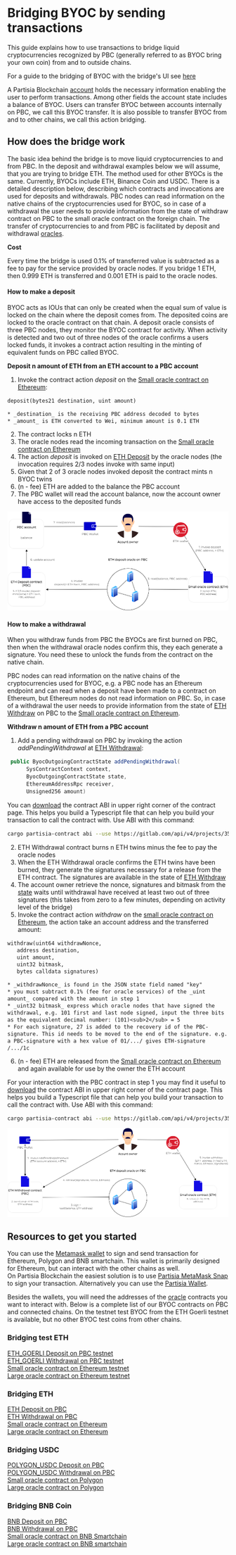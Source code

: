 # Bridging BYOC by sending transactions



This guide explains how to use transactions to bridge liquid cryptocurrencies recognized by PBC (generally referred to as BYOC bring your own coin) from and to outside chains. 

For a guide to the bridging of BYOC with the bridge's UI see [here](byoc.md)

A Partisia Blockchain [account](create-an-account.md) holds the necessary information enabling the user to perform transactions. Among other fields the account state includes a balance of BYOC. Users can transfer BYOC between accounts internally on PBC, we call this BYOC transfer. It is also possible to transfer BYOC from and to other chains, we call this action bridging.   

## How does the bridge work

The basic idea behind the bridge is to move liquid cryptocurrencies to and from PBC. 
In the deposit and withdrawal examples  below we will assume, that you are trying to bridge ETH. The method used for other BYOCs is the same. Currently, BYOCs include ETH, Binance Coin and USDC. There is a detailed description below, describing which contracts and invocations are used for deposits and withdrawals.
PBC nodes can read information on the native chains of the cryptocurrencies used for BYOC, so in case of a withdrawal the user needs to provide information from the state of withdraw contract on PBC to the small oracle contract on the foreign chain.
The transfer of cryptocurrencies to and from PBC is facilitated by deposit and withdrawal [oracles](../node-operations/oracles-on-partisia-blockchain.md).

**Cost**

Every time the bridge is used 0.1% of transferred value is subtracted as a fee to pay for the service provided by oracle nodes. If you bridge 1 ETH, then 0.999 ETH is transferred and 0.001 ETH is paid to the oracle nodes.

#### How to make a deposit

BYOC acts as IOUs that can only be created when the equal sum of value is locked on the chain where the deposit comes from. The deposited coins are locked to the oracle contract on that chain. A deposit oracle consists of three PBC nodes, they monitor the BYOC contract for activity. When activity is detected and two out of three nodes of the oracle confirms a users locked funds, it invokes a contract action resulting in the minting of equivalent funds on PBC called BYOC.

**Deposit n amount of ETH from an ETH account to a PBC account**

1. Invoke the contract action _deposit_ on the [Small oracle contract on Ethereum](https://etherscan.io/address/0xf393d008077c97f2632fa04a910969ac58f88e3c#writeProxyContract):
```SOL
deposit(bytes21 destination, uint amount)
```
    * _destination_ is the receiving PBC address decoded to bytes 
    * _amount_ is ETH converted to Wei, minimum amount is 0.1 ETH
2. The contract locks n ETH
3. The oracle nodes read the incoming transaction on the [Small oracle contract on Ethereum](https://etherscan.io/address/0xf393d008077c97f2632fa04a910969ac58f88e3c#writeProxyContract)    
4. The action _deposit_ is invoked on [ETH Deposit](https://browser.partisiablockchain.com/contracts/045dbd4c13df987d7fb4450e54bcd94b34a80f2351/deposit) by the oracle nodes (the invocation requires 2/3 nodes invoke with same input) 
5. Given that 2 of 3 oracle nodes invoked deposit the contract mints n BYOC twins  
6. (n - fee) ETH are added to the balance the PBC account
7. The PBC wallet will read the account balance, now the account owner have access to the deposited funds


![Diagram1](../pbc-fundamentals/depositBridge.png) 

#### How to make a withdrawal

When you withdraw funds from PBC the BYOCs are first burned on PBC, then when the withdrawal oracle nodes confirm this, they each generate a signature. You need these to unlock the funds from the contract on the native chain.        


PBC nodes can read information on the native chains of the cryptocurrencies used for BYOC, e.g. a PBC node has an Ethereum endpoint and can read when a deposit have been made to a contract on Ethereum, but Ethereum nodes do not read information on PBC. So, in case of a withdrawal the user needs to provide information from the state of [ETH Withdraw](https://browser.partisiablockchain.com/contracts/043b1822925da011657f9ab3d6ff02cf1e0bfe0146?tab=state) on PBC to the [Small oracle contract on Ethereum](https://etherscan.io/address/0xf393d008077c97f2632fa04a910969ac58f88e3c#writeProxyContract).

**Withdraw n amount of ETH from a PBC account**   

1. Add a pending withdrawal on PBC by invoking the action _addPendingWithdrawal_ at [ETH Withdrawal](https://browser.partisiablockchain.com/contracts/043b1822925da011657f9ab3d6ff02cf1e0bfe0146/addPendingWithdrawal):
```JAVA 
 public ByocOutgoingContractState addPendingWithdrawal(
      SysContractContext context,
      ByocOutgoingContractState state,
      EthereumAddressRpc receiver,
      Unsigned256 amount) 
```
You can [download](https://browser.partisiablockchain.com/contracts/043b1822925da011657f9ab3d6ff02cf1e0bfe0146?tab=transactions) the contract ABI in upper right corner of the contract page. This helps you build a Typescript file that can help you build your transaction to call the contract with. Use ABI with this command:
```BASH
cargo partisia-contract abi --use https://gitlab.com/api/v4/projects/35039227/packages/maven/com/partisiablockchain/language/abi-client/3.25.0/abi-client-3.25.0-jar-with-dependencies.jar codegen --ts <path to .abi file> <output TS file>
```
2. ETH Withdrawal contract burns n ETH twins minus the fee to pay the oracle nodes
3. When the ETH Withdrawal oracle confirms the ETH twins have been burned, they generate the signatures necessary for a release from the ETH contract. The signatures are available in the state of [ETH Withdraw](https://browser.partisiablockchain.com/contracts/043b1822925da011657f9ab3d6ff02cf1e0bfe0146?tab=state)
4. The account owner retrieve the nonce, signatures and bitmask from the [state](https://browser.partisiablockchain.com/contracts/043b1822925da011657f9ab3d6ff02cf1e0bfe0146?tab=state) waits until withdrawal have received at least two out of three signatures (this takes from zero to a few minutes, depending on activity level of the bridge)
5. Invoke the contract action _withdraw_ on the [small oracle contract on Ethereum](https://etherscan.io/address/0xf393d008077c97f2632fa04a910969ac58f88e3c#writeProxyContract), the action take an account address and the transferred amount:
```SOL
withdraw(uint64 withdrawNonce, 
   address destination, 
   uint amount, 
   uint32 bitmask, 
   bytes calldata signatures)
```
	* _withdrawNonce_ is found in the JSON state field named "key" 
	* you must subtract 0.1% (fee for oracle services) of the _uint amount_ compared with the amount in step 1 
	* _uint32 bitmask_ express which oracle nodes that have signed the withdrawal, e.g. 101 first and last node signed, input the three bits as the equivalent decimal number: (101)<sub>2</sub> = 5 				 
	* For each signature, 27 is added to the recovery id of the PBC-signature. This id needs to be moved to the end of the signature. e.g. a PBC-signature with a hex value of 01/.../ gives ETH-signature /.../1c
6. (n - fee) ETH are released from the [Small oracle contract on Ethereum](https://etherscan.io/address/0xf393d008077c97f2632fa04a910969ac58f88e3c#writeProxyContract) and again available for use by the owner the ETH account    

For your interaction with the PBC contract in step 1 you may find it useful to [download](https://browser.partisiablockchain.com/contracts/043b1822925da011657f9ab3d6ff02cf1e0bfe0146?tab=transactions) the contract ABI in upper right corner of the contract page. This helps you build a Typescript file that can help you build your transaction to call the contract with. Use ABI with this command:
```BASH
cargo partisia-contract abi --use https://gitlab.com/api/v4/projects/35039227/packages/maven/com/partisiablockchain/language/abi-client/3.25.0/abi-client-3.25.0-jar-with-dependencies.jar codegen --ts <path to .abi file> <output TS file>
```

![Diagram1](../pbc-fundamentals/withdrawBridge.png)
   
## Resources to get you started

You can use the [Metamask wallet](https://metamask.io/download/) to sign and send transaction for Ethereum, Polygon and BNB smartchain. This wallet is primarily designed for Ethereum, but can interact with the other chains as well.    
On Partisia Blockchain the easiest solution is to use [Partisia MetaMask Snap](https://snaps.metamask.io/snap/npm/partisiablockchain/snap/) to sign your transaction.  Alternatively you can use the [Partisia Wallet](https://chrome.google.com/webstore/detail/partisia-wallet/gjkdbeaiifkpoencioahhcilildpjhgh).

Besides the wallets, you will need the addresses of the [oracle](../node-operations/oracles-on-partisia-blockchain.md) contracts you want to interact with. Below is a complete list of our BYOC contracts on PBC and connected chains. On the testnet test BYOC from the ETH Goerli testnet is available, but no other BYOC test coins from other chains.

### Bridging test ETH

[ETH_GOERLI Deposit on PBC testnet](https://browser.testnet.partisiablockchain.com/contracts/045dbd4c13df987d7fb4450e54bcd94b34a80f2351)       
[ETH_GOERLI Withdrawal on PBC testnet](https://browser.testnet.partisiablockchain.com/contracts/043b1822925da011657f9ab3d6ff02cf1e0bfe0146)     
[Small oracle contract on Ethereum testnet](https://goerli.etherscan.io/address/0x4818370f9d55fb34de93e200076533696c4531f3)    
[Large oracle contract on Ethereum testnet](https://goerli.etherscan.io/address/0x5De7b80e5CeB9550ee1BeC3291b15e9B04E8de68)    

### Bridging ETH

[ETH Deposit on PBC](https://browser.partisiablockchain.com/contracts/045dbd4c13df987d7fb4450e54bcd94b34a80f2351)   
[ETH Withdrawal on PBC](https://browser.partisiablockchain.com/contracts/043b1822925da011657f9ab3d6ff02cf1e0bfe0146)   
[Small oracle contract on Ethereum](https://etherscan.io/address/0xf393d008077c97f2632fa04a910969ac58f88e3c)   
[Large oracle contract on Ethereum](https://etherscan.io/address/0x3435359df1d8c126ea1b68bb51e958fdf43f8272)   


### Bridging USDC

[POLYGON_USDC Deposit on PBC](https://browser.partisiablockchain.com/contracts/042f2f190765e27f175424783a1a272e2a983ef372)   
[POLYGON_USDC Withdrawal on PBC](https://browser.partisiablockchain.com/contracts/04adfe4aaacc824657e49a59bdc8f14df87aa8531a)   
[Small oracle contract on Polygon](https://polygonscan.com/address/0x4c4ecb1efb3bc2a065af1f714b60980a6562c26f)   
[Large oracle contract on Polygon](https://polygonscan.com/address/0x3435359df1d8c126ea1b68bb51e958fdf43f8272)   

### Bridging BNB Coin

[BNB Deposit on PBC](https://browser.partisiablockchain.com/contracts/047e1c96cd53943d1e0712c48d022fb461140e6b9f)   
[BNB Withdrawal on PBC](https://browser.partisiablockchain.com/contracts/044bd689e5fe2995d679e946a2046f69f022be7c10)   
[Small oracle contract on BNB Smartchain](https://bscscan.com/address/0x05ee4eee70452dd555ecc3f997ea03c6fba29ac1)   
[Large oracle contract on BNB smartchain](https://bscscan.com/address/0x4c4ecb1efb3bc2a065af1f714b60980a6562c26f)   


